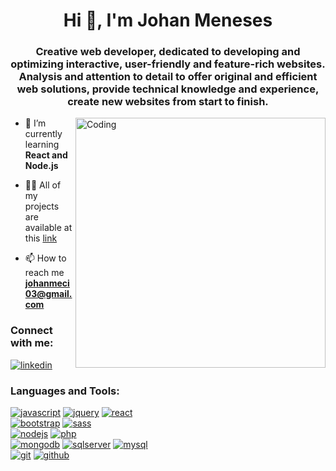 <h1 align="center">Hi 👋, I'm Johan Meneses</h1>
<h3 align="center">Creative web developer, dedicated to developing and optimizing interactive, user-friendly and 
feature-rich websites. Analysis and attention to detail to offer original and efficient web solutions, 
provide technical knowledge and experience, create new websites from start to finish.</h3>

<img align="right" alt="Coding" width="400" src="https://camo.githubusercontent.com/40165a147c3dcea0fa1db780bb533fc5f98546ccfb9d5d05ddb2f429277f5348/68747470733a2f2f616e616c7974696373696e6469616d61672e636f6d2f77702d636f6e74656e742f75706c6f6164732f323031382f31322f646576656c6f7065722d6472696262626c652e676966" />

- 🌱 I’m currently learning **React and Node.js**

- 👨‍💻 All of my projects are available at this [link](https://wdev-portfolio.netlify.app/)

- 📫 How to reach me **johanmeci03@gmail.com**

<h3 align="left">Connect with me:</h3>
<p align="left">
<a href="https://linkedin.com/in/johan-meneses" target="blank"><img src="https://img.shields.io/badge/linkedin-0A66C2.svg?style=for-the-badge&logo=linkedin&logoColor=0A66C2&labelColor=ffffff" alt="linkedin"></a>
</p>

<h3 align="left">Languages and Tools:</h3>
<p align="left"> 
    <a href="https://developer.mozilla.org/en-US/docs/Web/JavaScript"><img src="https://img.shields.io/badge/JS-f5f542.svg?style=for-the-badge&logo=javascript&logoColor=f5f542&labelColor=ffffff" alt="javascript"></a>
    <a href="https://jquery.com"><img src="https://img.shields.io/badge/jquery-0769AD.svg?style=for-the-badge&logo=jquery&logoColor=0769AD&labelColor=ffffff" alt="jquery"></a>
    <a href="https://reactjs.org/"><img src="https://img.shields.io/badge/react-61DAFB.svg?style=for-the-badge&logo=react&logoColor=61DAFB&labelColor=ffffff" alt="react"></a>
    <br>
    <a href="https://getbootstrap.com"><img src="https://img.shields.io/badge/bootstrap-7952B3.svg?style=for-the-badge&logo=bootstrap&logoColor=7952B3&labelColor=ffffff" alt="bootstrap"></a>
    <a href="https://sass-lang.com"><img src="https://img.shields.io/badge/sass-CC6699.svg?style=for-the-badge&logo=sass&logoColor=CC6699&labelColor=ffffff" alt="sass"></a>
    <br>
    <a href="https://nodejs.org"><img src="https://img.shields.io/badge/nodejs-339933.svg?style=for-the-badge&logo=nodedotjs&logoColor=339933&labelColor=ffffff" alt="nodejs"></a>
    <a href="https://www.php.net"><img src="https://img.shields.io/badge/php-777BB4.svg?style=for-the-badge&logo=php&logoColor=777BB4&labelColor=ffffff" alt="php"></a>
    <br>
    <a href="https://www.mongodb.com/"><img src="https://img.shields.io/badge/mongodb-47A248.svg?style=for-the-badge&logo=mongodb&logoColor=47A248&labelColor=ffffff" alt="mongodb"></a>
    <a href="https://www.microsoft.com/en-us/sql-server"><img src="https://img.shields.io/badge/sqlserver-CC2927.svg?style=for-the-badge&logo=microsoftsqlserver&logoColor=CC2927&labelColor=ffffff" alt="sqlserver"></a>
    <a href="https://www.mysql.com/"><img src="https://img.shields.io/badge/mysql-4479A1.svg?style=for-the-badge&logo=mysql&logoColor=4479A1&labelColor=ffffff" alt="mysql"></a>
    <br>
    <a href="https://git-scm.com/"><img src="https://img.shields.io/badge/git-F05032.svg?style=for-the-badge&logo=git&logoColor=F05032&labelColor=ffffff" alt="git"></a>
    <a href="https://github.com/johanmeci"><img src="https://img.shields.io/badge/github-black.svg?style=for-the-badge&logo=github&logoColor=black&labelColor=ffffff" alt="github"></a>
</p>
